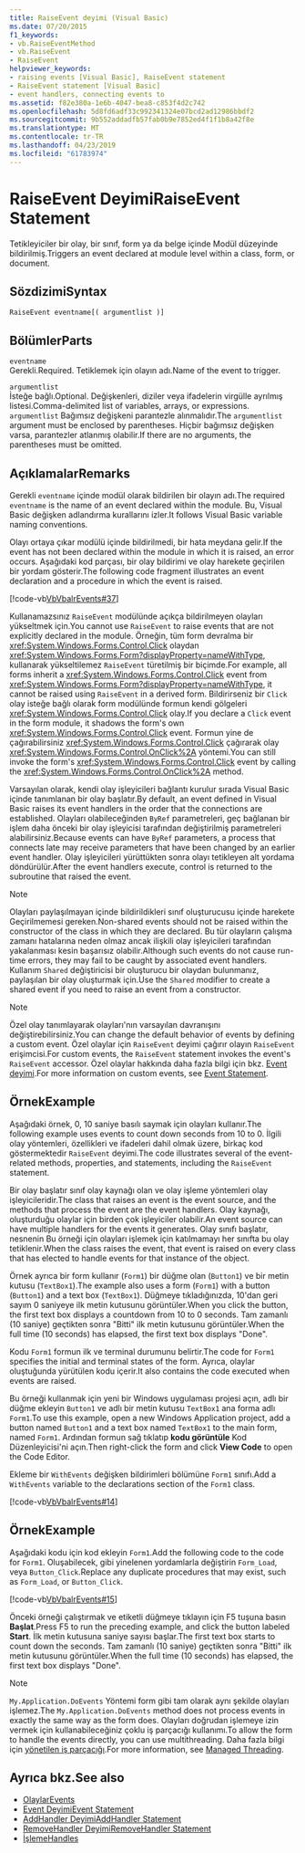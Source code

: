```yaml
---
title: RaiseEvent deyimi (Visual Basic)
ms.date: 07/20/2015
f1_keywords:
- vb.RaiseEventMethod
- vb.RaiseEvent
- RaiseEvent
helpviewer_keywords:
- raising events [Visual Basic], RaiseEvent statement
- RaiseEvent statement [Visual Basic]
- event handlers, connecting events to
ms.assetid: f82e380a-1e6b-4047-bea8-c853f4d2c742
ms.openlocfilehash: 5d8fd6adf33c992341324e07bcd2ad12986bbdf2
ms.sourcegitcommit: 9b552addadfb57fab0b9e7852ed4f1f1b8a42f8e
ms.translationtype: MT
ms.contentlocale: tr-TR
ms.lasthandoff: 04/23/2019
ms.locfileid: "61783974"
---
```

# <a name="raiseevent-statement"></a><span data-ttu-id="f071e-102">RaiseEvent Deyimi</span><span class="sxs-lookup"><span data-stu-id="f071e-102">RaiseEvent Statement</span></span>
<span data-ttu-id="f071e-103">Tetikleyiciler bir olay, bir sınıf, form ya da belge içinde Modül düzeyinde bildirilmiş.</span><span class="sxs-lookup"><span data-stu-id="f071e-103">Triggers an event declared at module level within a class, form, or document.</span></span>  
  
## <a name="syntax"></a><span data-ttu-id="f071e-104">Sözdizimi</span><span class="sxs-lookup"><span data-stu-id="f071e-104">Syntax</span></span>  
  
```  
RaiseEvent eventname[( argumentlist )]  
```  
  
## <a name="parts"></a><span data-ttu-id="f071e-105">Bölümler</span><span class="sxs-lookup"><span data-stu-id="f071e-105">Parts</span></span>  
 `eventname`  
 <span data-ttu-id="f071e-106">Gerekli.</span><span class="sxs-lookup"><span data-stu-id="f071e-106">Required.</span></span> <span data-ttu-id="f071e-107">Tetiklemek için olayın adı.</span><span class="sxs-lookup"><span data-stu-id="f071e-107">Name of the event to trigger.</span></span>  
  
 `argumentlist`  
 <span data-ttu-id="f071e-108">İsteğe bağlı.</span><span class="sxs-lookup"><span data-stu-id="f071e-108">Optional.</span></span> <span data-ttu-id="f071e-109">Değişkenleri, diziler veya ifadelerin virgülle ayrılmış listesi.</span><span class="sxs-lookup"><span data-stu-id="f071e-109">Comma-delimited list of variables, arrays, or expressions.</span></span> <span data-ttu-id="f071e-110">`argumentlist` Bağımsız değişkeni parantezle alınmalıdır.</span><span class="sxs-lookup"><span data-stu-id="f071e-110">The `argumentlist` argument must be enclosed by parentheses.</span></span> <span data-ttu-id="f071e-111">Hiçbir bağımsız değişken varsa, parantezler atlanmış olabilir.</span><span class="sxs-lookup"><span data-stu-id="f071e-111">If there are no arguments, the parentheses must be omitted.</span></span>  
  
## <a name="remarks"></a><span data-ttu-id="f071e-112">Açıklamalar</span><span class="sxs-lookup"><span data-stu-id="f071e-112">Remarks</span></span>  
 <span data-ttu-id="f071e-113">Gerekli `eventname` içinde modül olarak bildirilen bir olayın adı.</span><span class="sxs-lookup"><span data-stu-id="f071e-113">The required `eventname` is the name of an event declared within the module.</span></span> <span data-ttu-id="f071e-114">Bu, Visual Basic değişken adlandırma kurallarını izler.</span><span class="sxs-lookup"><span data-stu-id="f071e-114">It follows Visual Basic variable naming conventions.</span></span>  
  
 <span data-ttu-id="f071e-115">Olayı ortaya çıkar modülü içinde bildirilmedi, bir hata meydana gelir.</span><span class="sxs-lookup"><span data-stu-id="f071e-115">If the event has not been declared within the module in which it is raised, an error occurs.</span></span> <span data-ttu-id="f071e-116">Aşağıdaki kod parçası, bir olay bildirimi ve olay harekete geçirilen bir yordam gösterir.</span><span class="sxs-lookup"><span data-stu-id="f071e-116">The following code fragment illustrates an event declaration and a procedure in which the event is raised.</span></span>  
  
 [!code-vb[VbVbalrEvents#37](~/samples/snippets/visualbasic/VS_Snippets_VBCSharp/VbVbalrEvents/VB/Class1.vb#37)]  
  
 <span data-ttu-id="f071e-117">Kullanamazsınız `RaiseEvent` modülünde açıkça bildirilmeyen olayları yükseltmek için.</span><span class="sxs-lookup"><span data-stu-id="f071e-117">You cannot use `RaiseEvent` to raise events that are not explicitly declared in the module.</span></span> <span data-ttu-id="f071e-118">Örneğin, tüm form devralma bir <xref:System.Windows.Forms.Control.Click> olaydan <xref:System.Windows.Forms.Form?displayProperty=nameWithType>, kullanarak yükseltilemez `RaiseEvent` türetilmiş bir biçimde.</span><span class="sxs-lookup"><span data-stu-id="f071e-118">For example, all forms inherit a <xref:System.Windows.Forms.Control.Click> event from <xref:System.Windows.Forms.Form?displayProperty=nameWithType>, it cannot be raised using `RaiseEvent` in a derived form.</span></span> <span data-ttu-id="f071e-119">Bildirirseniz bir `Click` olay isteğe bağlı olarak form modülünde formun kendi gölgeleri <xref:System.Windows.Forms.Control.Click> olay.</span><span class="sxs-lookup"><span data-stu-id="f071e-119">If you declare a `Click` event in the form module, it shadows the form's own <xref:System.Windows.Forms.Control.Click> event.</span></span> <span data-ttu-id="f071e-120">Formun yine de çağırabilirsiniz <xref:System.Windows.Forms.Control.Click> çağırarak olay <xref:System.Windows.Forms.Control.OnClick%2A> yöntemi.</span><span class="sxs-lookup"><span data-stu-id="f071e-120">You can still invoke the form's <xref:System.Windows.Forms.Control.Click> event by calling the <xref:System.Windows.Forms.Control.OnClick%2A> method.</span></span>  
  
 <span data-ttu-id="f071e-121">Varsayılan olarak, kendi olay işleyicileri bağlantı kurulur sırada Visual Basic içinde tanımlanan bir olay başlatır.</span><span class="sxs-lookup"><span data-stu-id="f071e-121">By default, an event defined in Visual Basic raises its event handlers in the order that the connections are established.</span></span> <span data-ttu-id="f071e-122">Olayları olabileceğinden `ByRef` parametreleri, geç bağlanan bir işlem daha önceki bir olay işleyicisi tarafından değiştirilmiş parametreleri alabilirsiniz.</span><span class="sxs-lookup"><span data-stu-id="f071e-122">Because events can have `ByRef` parameters, a process that connects late may receive parameters that have been changed by an earlier event handler.</span></span> <span data-ttu-id="f071e-123">Olay işleyicileri yürüttükten sonra olayı tetikleyen alt yordama döndürülür.</span><span class="sxs-lookup"><span data-stu-id="f071e-123">After the event handlers execute, control is returned to the subroutine that raised the event.</span></span>  
  
> [!NOTE]
>  <span data-ttu-id="f071e-124">Olayları paylaşılmayan içinde bildirildikleri sınıf oluşturucusu içinde harekete Geçirilmemesi gereken.</span><span class="sxs-lookup"><span data-stu-id="f071e-124">Non-shared events should not be raised within the constructor of the class in which they are declared.</span></span> <span data-ttu-id="f071e-125">Bu tür olayların çalışma zamanı hatalarına neden olmaz ancak ilişkili olay işleyicileri tarafından yakalanması kesin başarısız olabilir.</span><span class="sxs-lookup"><span data-stu-id="f071e-125">Although such events do not cause run-time errors, they may fail to be caught by associated event handlers.</span></span> <span data-ttu-id="f071e-126">Kullanım `Shared` değiştiricisi bir oluşturucu bir olaydan bulunmanız, paylaşılan bir olay oluşturmak için.</span><span class="sxs-lookup"><span data-stu-id="f071e-126">Use the `Shared` modifier to create a shared event if you need to raise an event from a constructor.</span></span>  
  
> [!NOTE]
>  <span data-ttu-id="f071e-127">Özel olay tanımlayarak olayları'nın varsayılan davranışını değiştirebilirsiniz.</span><span class="sxs-lookup"><span data-stu-id="f071e-127">You can change the default behavior of events by defining a custom event.</span></span> <span data-ttu-id="f071e-128">Özel olaylar için `RaiseEvent` deyimi çağırır olayın `RaiseEvent` erişimcisi.</span><span class="sxs-lookup"><span data-stu-id="f071e-128">For custom events, the `RaiseEvent` statement invokes the event's `RaiseEvent` accessor.</span></span> <span data-ttu-id="f071e-129">Özel olaylar hakkında daha fazla bilgi için bkz. [Event deyimi](../../../visual-basic/language-reference/statements/event-statement.md).</span><span class="sxs-lookup"><span data-stu-id="f071e-129">For more information on custom events, see [Event Statement](../../../visual-basic/language-reference/statements/event-statement.md).</span></span>  
  
## <a name="example"></a><span data-ttu-id="f071e-130">Örnek</span><span class="sxs-lookup"><span data-stu-id="f071e-130">Example</span></span>  
 <span data-ttu-id="f071e-131">Aşağıdaki örnek, 0, 10 saniye basılı saymak için olayları kullanır.</span><span class="sxs-lookup"><span data-stu-id="f071e-131">The following example uses events to count down seconds from 10 to 0.</span></span> <span data-ttu-id="f071e-132">İlgili olay yöntemleri, özellikleri ve ifadeleri dahil olmak üzere, birkaç kod göstermektedir `RaiseEvent` deyimi.</span><span class="sxs-lookup"><span data-stu-id="f071e-132">The code illustrates several of the event-related methods, properties, and statements, including the `RaiseEvent` statement.</span></span>  
  
 <span data-ttu-id="f071e-133">Bir olay başlatır sınıf olay kaynağı olan ve olay işleme yöntemleri olay işleyicileridir.</span><span class="sxs-lookup"><span data-stu-id="f071e-133">The class that raises an event is the event source, and the methods that process the event are the event handlers.</span></span> <span data-ttu-id="f071e-134">Olay kaynağı, oluşturduğu olaylar için birden çok işleyiciler olabilir.</span><span class="sxs-lookup"><span data-stu-id="f071e-134">An event source can have multiple handlers for the events it generates.</span></span> <span data-ttu-id="f071e-135">Olay sınıfı başlatır, nesnenin Bu örneği için olayları işlemek için katılmamayı her sınıfta bu olay tetiklenir.</span><span class="sxs-lookup"><span data-stu-id="f071e-135">When the class raises the event, that event is raised on every class that has elected to handle events for that instance of the object.</span></span>  
  
 <span data-ttu-id="f071e-136">Örnek ayrıca bir form kullanır (`Form1`) bir düğme olan (`Button1`) ve bir metin kutusu (`TextBox1`).</span><span class="sxs-lookup"><span data-stu-id="f071e-136">The example also uses a form (`Form1`) with a button (`Button1`) and a text box (`TextBox1`).</span></span> <span data-ttu-id="f071e-137">Düğmeye tıkladığınızda, 10'dan geri sayım 0 saniyeye ilk metin kutusunu görüntüler.</span><span class="sxs-lookup"><span data-stu-id="f071e-137">When you click the button, the first text box displays a countdown from 10 to 0 seconds.</span></span> <span data-ttu-id="f071e-138">Tam zamanlı (10 saniye) geçtikten sonra "Bitti" ilk metin kutusunu görüntüler.</span><span class="sxs-lookup"><span data-stu-id="f071e-138">When the full time (10 seconds) has elapsed, the first text box displays "Done".</span></span>  
  
 <span data-ttu-id="f071e-139">Kodu `Form1` formun ilk ve terminal durumunu belirtir.</span><span class="sxs-lookup"><span data-stu-id="f071e-139">The code for `Form1` specifies the initial and terminal states of the form.</span></span> <span data-ttu-id="f071e-140">Ayrıca, olaylar oluştuğunda yürütülen kodu içerir.</span><span class="sxs-lookup"><span data-stu-id="f071e-140">It also contains the code executed when events are raised.</span></span>  
  
 <span data-ttu-id="f071e-141">Bu örneği kullanmak için yeni bir Windows uygulaması projesi açın, adlı bir düğme ekleyin `Button1` ve adlı bir metin kutusu `TextBox1` ana forma adlı `Form1`.</span><span class="sxs-lookup"><span data-stu-id="f071e-141">To use this example, open a new Windows Application project, add a button named `Button1` and a text box named `TextBox1` to the main form, named `Form1`.</span></span> <span data-ttu-id="f071e-142">Ardından formun sağ tıklatıp **kodu görüntüle** Kod Düzenleyicisi'ni açın.</span><span class="sxs-lookup"><span data-stu-id="f071e-142">Then right-click the form and click **View Code** to open the Code Editor.</span></span>  
  
 <span data-ttu-id="f071e-143">Ekleme bir `WithEvents` değişken bildirimleri bölümüne `Form1` sınıfı.</span><span class="sxs-lookup"><span data-stu-id="f071e-143">Add a `WithEvents` variable to the declarations section of the `Form1` class.</span></span>  
  
 [!code-vb[VbVbalrEvents#14](~/samples/snippets/visualbasic/VS_Snippets_VBCSharp/VbVbalrEvents/VB/Class1.vb#14)]  
  
## <a name="example"></a><span data-ttu-id="f071e-144">Örnek</span><span class="sxs-lookup"><span data-stu-id="f071e-144">Example</span></span>  
 <span data-ttu-id="f071e-145">Aşağıdaki kodu için kod ekleyin `Form1`.</span><span class="sxs-lookup"><span data-stu-id="f071e-145">Add the following code to the code for `Form1`.</span></span> <span data-ttu-id="f071e-146">Oluşabilecek, gibi yinelenen yordamlarla değiştirin `Form_Load`, veya `Button_Click`.</span><span class="sxs-lookup"><span data-stu-id="f071e-146">Replace any duplicate procedures that may exist, such as `Form_Load`, or `Button_Click`.</span></span>  
  
 [!code-vb[VbVbalrEvents#15](~/samples/snippets/visualbasic/VS_Snippets_VBCSharp/VbVbalrEvents/VB/Class1.vb#15)]  
  
 <span data-ttu-id="f071e-147">Önceki örneği çalıştırmak ve etiketli düğmeye tıklayın için F5 tuşuna basın **Başlat**.</span><span class="sxs-lookup"><span data-stu-id="f071e-147">Press F5 to run the preceding example, and click the button labeled **Start**.</span></span> <span data-ttu-id="f071e-148">İlk metin kutusuna saniye sayısı başlar.</span><span class="sxs-lookup"><span data-stu-id="f071e-148">The first text box starts to count down the seconds.</span></span> <span data-ttu-id="f071e-149">Tam zamanlı (10 saniye) geçtikten sonra "Bitti" ilk metin kutusunu görüntüler.</span><span class="sxs-lookup"><span data-stu-id="f071e-149">When the full time (10 seconds) has elapsed, the first text box displays "Done".</span></span>  
  
> [!NOTE]
>  <span data-ttu-id="f071e-150">`My.Application.DoEvents` Yöntemi form gibi tam olarak aynı şekilde olayları işlemez.</span><span class="sxs-lookup"><span data-stu-id="f071e-150">The `My.Application.DoEvents` method does not process events in exactly the same way as the form does.</span></span> <span data-ttu-id="f071e-151">Olayları doğrudan işlemeye izin vermek için kullanabileceğiniz çoklu iş parçacığı kullanımı.</span><span class="sxs-lookup"><span data-stu-id="f071e-151">To allow the form to handle the events directly, you can use multithreading.</span></span> <span data-ttu-id="f071e-152">Daha fazla bilgi için [yönetilen iş parçacığı](../../../standard/threading/index.md).</span><span class="sxs-lookup"><span data-stu-id="f071e-152">For more information, see [Managed Threading](../../../standard/threading/index.md).</span></span>  
  
## <a name="see-also"></a><span data-ttu-id="f071e-153">Ayrıca bkz.</span><span class="sxs-lookup"><span data-stu-id="f071e-153">See also</span></span>

- [<span data-ttu-id="f071e-154">Olaylar</span><span class="sxs-lookup"><span data-stu-id="f071e-154">Events</span></span>](../../../visual-basic/programming-guide/language-features/events/index.md)
- [<span data-ttu-id="f071e-155">Event Deyimi</span><span class="sxs-lookup"><span data-stu-id="f071e-155">Event Statement</span></span>](../../../visual-basic/language-reference/statements/event-statement.md)
- [<span data-ttu-id="f071e-156">AddHandler Deyimi</span><span class="sxs-lookup"><span data-stu-id="f071e-156">AddHandler Statement</span></span>](../../../visual-basic/language-reference/statements/addhandler-statement.md)
- [<span data-ttu-id="f071e-157">RemoveHandler Deyimi</span><span class="sxs-lookup"><span data-stu-id="f071e-157">RemoveHandler Statement</span></span>](../../../visual-basic/language-reference/statements/removehandler-statement.md)
- [<span data-ttu-id="f071e-158">İşleme</span><span class="sxs-lookup"><span data-stu-id="f071e-158">Handles</span></span>](../../../visual-basic/language-reference/statements/handles-clause.md)
